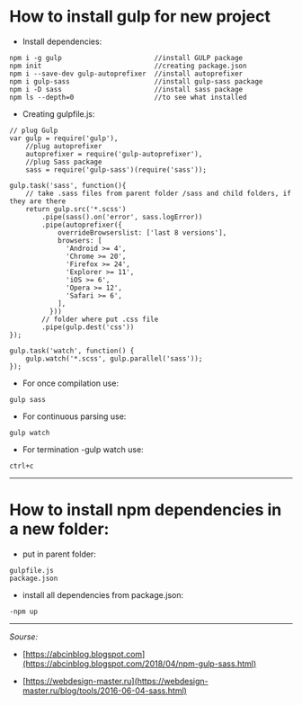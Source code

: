 # How to install gulp for new project

- Install dependencies:

```
npm i -g gulp                       //install GULP package
npm init                            //creating package.json
npm i --save-dev gulp-autoprefixer  //install autoprefixer
npm i gulp-sass                     //install gulp-sass package
npm i -D sass                       //install sass package
npm ls --depth=0                    //to see what installed
```

- Creating gulpfile.js:

```
// plug Gulp
var gulp = require('gulp'),
    //plug autoprefixer
    autoprefixer = require('gulp-autoprefixer'),
    //plug Sass package         
	sass = require('gulp-sass')(require('sass')); 

gulp.task('sass', function(){
    // take .sass files from parent folder /sass and child folders, if they are there
	return gulp.src('*.scss')       
        .pipe(sass().on('error', sass.logError))
        .pipe(autoprefixer({
			overrideBrowserslist: ['last 8 versions'],
			browsers: [
			  'Android >= 4',
			  'Chrome >= 20',
			  'Firefox >= 24',
			  'Explorer >= 11',
			  'iOS >= 6',
			  'Opera >= 12',
			  'Safari >= 6',
			],
		  }))
        // folder where put .css file
		.pipe(gulp.dest('css'))     
});

gulp.task('watch', function() {
	gulp.watch('*.scss', gulp.parallel('sass'));
});
```

- For once compilation use:

```
gulp sass
```

- For continuous parsing use:

```
gulp watch
```

- For termination -gulp watch use:

```
ctrl+c
```

---

# How to install npm dependencies in a new folder:

- put in parent folder: 
```
gulpfile.js
package.json
```
- install all dependencies from package.json:
```
-npm up
```
---

_Sourse:_

* [https://abcinblog.blogspot.com](https://abcinblog.blogspot.com/2018/04/npm-gulp-sass.html)

* [https://webdesign-master.ru](https://webdesign-master.ru/blog/tools/2016-06-04-sass.html)
